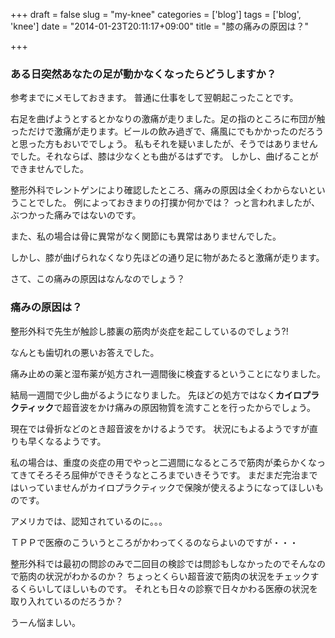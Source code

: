 +++
draft = false
slug = "my-knee"
categories = ['blog']
tags = ['blog', 'knee']
date = "2014-01-23T20:11:17+09:00"
title = "膝の痛みの原因は？"

+++

### ある日突然あなたの足が動かなくなったらどうしますか？

参考までにメモしておきます。
普通に仕事をして翌朝起こったことです。

右足を曲げようとするとかなりの激痛が走りました。足の指のところに布団が触っただけで激痛が走ります。ビールの飲み過ぎで、痛風にでもかかったのだろうと思った方もおいででしょう。
私もそれを疑いましたが、そうではありませんでした。それならば、膝は少なくとも曲がるはずです。
しかし、曲げることができませんでした。

整形外科でレントゲンにより確認したところ、痛みの原因は全くわからないということでした。
例によっておきまりの打撲か何かでは？
っと言われましたが、ぶつかった痛みではないのです。

また、私の場合は骨に異常がなく関節にも異常はありませんでした。

しかし、膝が曲げられなくなり先ほどの通り足に物があたると激痛が走ります。

さて、この痛みの原因はなんなのでしょう？

<!--more-->

### 痛みの原因は？

整形外科で先生が触診し膝裏の筋肉が炎症を起こしているのでしょう?!

なんとも歯切れの悪いお答えでした。

痛み止めの薬と湿布薬が処方され一週間後に検査するということになりました。

結局一週間で少し曲がるようになりました。
先ほどの処方ではなく**カイロプラクティック**で超音波をかけ痛みの原因物質を流すことを行ったからでしょう。

現在では骨折などのとき超音波をかけるようです。
状況にもよるようですが直りも早くなるようです。

私の場合は、重度の炎症の用でやっと二週間になるところで筋肉が柔らかくなってきてそろそろ屈伸ができそうなところまでいきそうです。
まだまだ完治まではいっていませんがカイロプラクティックで保険が使えるようになってほしいものです。

アメリカでは、認知されているのに。。。

ＴＰＰで医療のこういうところがかわってくるのならよいのですが・・・

整形外科では最初の問診のみで二回目の検診では問診もしなかったのでそんなので筋肉の状況がわかるのか？
ちょっとくらい超音波で筋肉の状況をチェックするくらいしてほしいものです。
それとも日々の診察で日々かわる医療の状況を取り入れているのだろうか？

うーん悩ましい。
